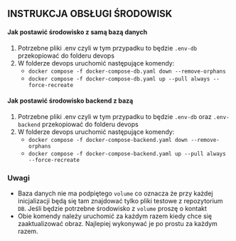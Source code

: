 ## INSTRUKCJA OBSŁUGI ŚRODOWISK

#### Jak postawić środowisko z samą bazą danych

1. Potrzebne pliki .env czyli w tym przypadku to będzie `.env-db` przekopiować do folderu devops
2. W folderze devops uruchomić następujące komendy:
    - `docker compose -f docker-compose-db.yaml down --remove-orphans`
    - `docker compose -f docker-compose-db.yaml up --pull always --force-recreate`

#### Jak postawić środowisko backend z bazą
1. Potrzebne pliki .env czyli w tym przypadku to będzie `.env-db` oraz `.env-backend` przekopiować do folderu devops
2. W folderze devops uruchomić następujące komendy:
   - `docker compose -f docker-compose-backend.yaml down --remove-orphans`
   - `docker compose -f docker-compose-backend.yaml up --pull always --force-recreate`

### Uwagi
- Baza danych nie ma podpiętego `volume` co oznacza że przy każdej inicjalizacji będą się tam znajdować tylko pliki testowe z repozytorium `DB`. Jeśli będzie potrzebne środowisko z `volume` proszę o kontakt
- Obie komendy należy uruchomić za każdym razem kiedy chce się zaaktualizować obraz. Najlepiej wykonywać je po prostu za każdym razem.
